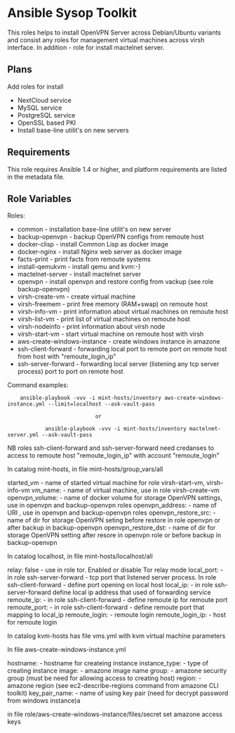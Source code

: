 Ansible Sysop Toolkit
============

This roles helps to install OpenVPN Server across Debian/Ubuntu variants and
consist any roles for management virtual machines across virsh interface.
In addition - role for install mactelnet server.

Plans
-----------
Add roles for install

- NextCloud service
- MySQL service
- PostgreSQL service
- OpenSSL based PKI
- Install base-line utilit's on new servers

Requirements
------------

This role requires Ansible 1.4 or higher, and platform requirements are listed
in the metadata file.

Role Variables
--------------

Roles:

- common				- installation base-line utilit's on new server
- backup-openvpn 			- backup OpenVPN configs from remoute host
- docker-clisp				- install Common Lisp as docker image
- docker-nginx				- install Nginx web server as docker image
- facts-print				- print facts from remoute systems
- install-qemukvm			- install qemu and kvm:-)
- mactelnet-server			- install mactelnet server
- openvpn				- install openvpn and restore config from vackup (see role backup-openvpn)
- virsh-create-vm			- create virtual machine
- virsh-freemem				- print free memory (RAM+swap) on remoute host
- virsh-info-vm				- print information about virtual machines on remoute host
- virsh-list-vm				- print list of virtual machines on remoute host
- virsh-nodeinfo			- print information about virsh node
- virsh-start-vm			- start virtual machine on remoute host with virsh
- aws-create-windows-instance		- create windows instance in amazone
- ssh-client-forward - forwarding local port to remote port on remote host from host with "remoute_login_ip"
- ssh-server-forward - forwarding local server (listening any tcp server process) port to port on remote host

Command examples:

		ansible-playbook -vvv -i mint-hosts/inventory aws-create-windows-instance.yml --limit=localhost --ask-vault-pass

								or

                ansible-playbook -vvv -i mint-hosts/inventory mactelnet-server.yml --ask-vault-pass

NB
roles ssh-client-forward and ssh-server-forward need credanses to access to remoute host "remoute_login_ip" with account "remoute_login"


In catalog mint-hosts, in file mint-hosts/group_vars/all

started_vm 				- name of started virtual machine for role virsh-start-vm, virsh-info-vm
vm_name:				- name of virtual machine, use in role virsh-create-vm
openvpn_volume:				- name of docker volume for storage OpenVPN settings, use in openvpn and backup-openvpn roles
openvpn_address: 			- name of URI , use in openvpn and backup-openvpn roles
openvpn_restore_src: 			- name of dir for storage OpenVPN seting before restore in role openvpn or after backup in backup-openvpn
openvpn_restore_dst: 			- name of dir for storage OpenVPN setting after resore in openvpn role or before backup in backup-openvpn

In catalog localhost, in file mint-hosts/localhost/all

relay: false			- use in role tor. Enabled or disable Tor relay mode
local_port:				- in role ssh-server-forward - tcp port that listened server process. In role ssh-client-forward - define port opening on local host
local_ip:					- in role ssh-server-forward define local ip address that used of forwarding service
remoute_ip:				- in role ssh-client-forward - define remoute ip for remoute port
remoute_port:			- in role ssh-client-forward - define remoute port that mapping to local_ip
remoute_login:		-	remoute login
remoute_login_ip:	- host for remoute login


In catalog kvm-hosts has file vms.yml with kvm virtual machine parameters

In file aws-create-windows-instance.yml

hostname:				- hostname for createing instance
instance_type:				- type of creating instance
image:					- amazone image name
group:					- amazone security group (must be need for allowing access to creating host)
region:					- amazone region (see ec2-describe-regions command from amazone CLI toolkit)
key_pair_name:				- name of using key pair (need for decrypt password from windows instance)a

in file role/aws-create-windows-instance/files/secret set amazone access keys
